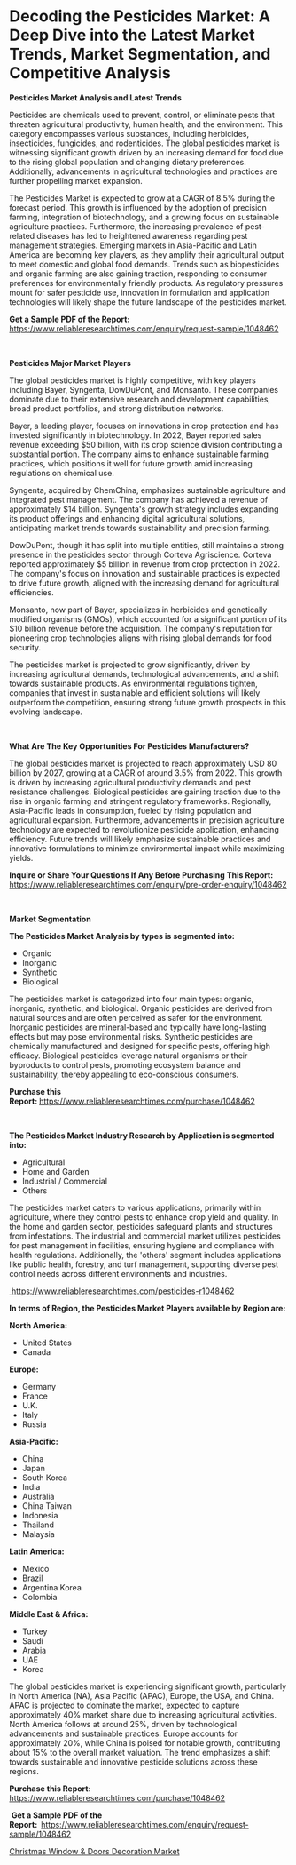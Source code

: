 <p><h1>Decoding the Pesticides Market: A Deep Dive into the Latest Market Trends, Market Segmentation, and Competitive Analysis</h1></p><p><strong>Pesticides Market Analysis and Latest Trends</strong></p>
<p><p>Pesticides are chemicals used to prevent, control, or eliminate pests that threaten agricultural productivity, human health, and the environment. This category encompasses various substances, including herbicides, insecticides, fungicides, and rodenticides. The global pesticides market is witnessing significant growth driven by an increasing demand for food due to the rising global population and changing dietary preferences. Additionally, advancements in agricultural technologies and practices are further propelling market expansion.</p><p>The Pesticides Market is expected to grow at a CAGR of 8.5% during the forecast period. This growth is influenced by the adoption of precision farming, integration of biotechnology, and a growing focus on sustainable agriculture practices. Furthermore, the increasing prevalence of pest-related diseases has led to heightened awareness regarding pest management strategies. Emerging markets in Asia-Pacific and Latin America are becoming key players, as they amplify their agricultural output to meet domestic and global food demands. Trends such as biopesticides and organic farming are also gaining traction, responding to consumer preferences for environmentally friendly products. As regulatory pressures mount for safer pesticide use, innovation in formulation and application technologies will likely shape the future landscape of the pesticides market.</p></p>
<p><strong>Get a Sample PDF of the Report:&nbsp;</strong> <a href="https://www.reliableresearchtimes.com/enquiry/request-sample/1048462?utm_campaign=2464&utm_medium=2&utm_source=Github&utm_content=ia&utm_term=30032025&utm_id=pesticides">https://www.reliableresearchtimes.com/enquiry/request-sample/1048462</a></p>
<p>&nbsp;</p>
<p><strong>Pesticides Major Market Players</strong></p>
<p><p>The global pesticides market is highly competitive, with key players including Bayer, Syngenta, DowDuPont, and Monsanto. These companies dominate due to their extensive research and development capabilities, broad product portfolios, and strong distribution networks.</p><p>Bayer, a leading player, focuses on innovations in crop protection and has invested significantly in biotechnology. In 2022, Bayer reported sales revenue exceeding $50 billion, with its crop science division contributing a substantial portion. The company aims to enhance sustainable farming practices, which positions it well for future growth amid increasing regulations on chemical use.</p><p>Syngenta, acquired by ChemChina, emphasizes sustainable agriculture and integrated pest management. The company has achieved a revenue of approximately $14 billion. Syngenta's growth strategy includes expanding its product offerings and enhancing digital agricultural solutions, anticipating market trends towards sustainability and precision farming.</p><p>DowDuPont, though it has split into multiple entities, still maintains a strong presence in the pesticides sector through Corteva Agriscience. Corteva reported approximately $5 billion in revenue from crop protection in 2022. The company's focus on innovation and sustainable practices is expected to drive future growth, aligned with the increasing demand for agricultural efficiencies.</p><p>Monsanto, now part of Bayer, specializes in herbicides and genetically modified organisms (GMOs), which accounted for a significant portion of its $10 billion revenue before the acquisition. The company's reputation for pioneering crop technologies aligns with rising global demands for food security.</p><p>The pesticides market is projected to grow significantly, driven by increasing agricultural demands, technological advancements, and a shift towards sustainable products. As environmental regulations tighten, companies that invest in sustainable and efficient solutions will likely outperform the competition, ensuring strong future growth prospects in this evolving landscape.</p></p>
<p>&nbsp;</p>
<p><strong>What Are The Key Opportunities For Pesticides Manufacturers?</strong></p>
<p><p>The global pesticides market is projected to reach approximately USD 80 billion by 2027, growing at a CAGR of around 3.5% from 2022. This growth is driven by increasing agricultural productivity demands and pest resistance challenges. Biological pesticides are gaining traction due to the rise in organic farming and stringent regulatory frameworks. Regionally, Asia-Pacific leads in consumption, fueled by rising population and agricultural expansion. Furthermore, advancements in precision agriculture technology are expected to revolutionize pesticide application, enhancing efficiency. Future trends will likely emphasize sustainable practices and innovative formulations to minimize environmental impact while maximizing yields.</p></p>
<p><strong>Inquire or Share Your Questions If Any Before Purchasing This Report:</strong> <a href="https://www.reliableresearchtimes.com/enquiry/pre-order-enquiry/1048462?utm_campaign=2464&utm_medium=2&utm_source=Github&utm_content=ia&utm_term=30032025&utm_id=pesticides">https://www.reliableresearchtimes.com/enquiry/pre-order-enquiry/1048462</a></p>
<p>&nbsp;</p>
<p><strong>Market Segmentation</strong></p>
<p><strong>The Pesticides Market Analysis by types is segmented into:</strong></p>
<p><ul><li>Organic</li><li>Inorganic</li><li>Synthetic</li><li>Biological</li></ul></p>
<p><p>The pesticides market is categorized into four main types: organic, inorganic, synthetic, and biological. Organic pesticides are derived from natural sources and are often perceived as safer for the environment. Inorganic pesticides are mineral-based and typically have long-lasting effects but may pose environmental risks. Synthetic pesticides are chemically manufactured and designed for specific pests, offering high efficacy. Biological pesticides leverage natural organisms or their byproducts to control pests, promoting ecosystem balance and sustainability, thereby appealing to eco-conscious consumers.</p></p>
<p><strong>Purchase this Report:&nbsp;</strong><a href="https://www.reliableresearchtimes.com/purchase/1048462?utm_campaign=2464&utm_medium=2&utm_source=Github&utm_content=ia&utm_term=30032025&utm_id=pesticides">https://www.reliableresearchtimes.com/purchase/1048462</a></p>
<p>&nbsp;</p>
<p><strong>The Pesticides Market Industry Research by Application is segmented into:</strong></p>
<p><ul><li>Agricultural</li><li>Home and Garden</li><li>Industrial / Commercial</li><li>Others</li></ul></p>
<p><p>The pesticides market caters to various applications, primarily within agriculture, where they control pests to enhance crop yield and quality. In the home and garden sector, pesticides safeguard plants and structures from infestations. The industrial and commercial market utilizes pesticides for pest management in facilities, ensuring hygiene and compliance with health regulations. Additionally, the 'others' segment includes applications like public health, forestry, and turf management, supporting diverse pest control needs across different environments and industries.</p></p>
<p><a href="https://www.reliableresearchtimes.com/pesticides-r1048462?utm_campaign=2464&utm_medium=2&utm_source=Github&utm_content=ia&utm_term=30032025&utm_id=pesticides">&nbsp;https://www.reliableresearchtimes.com/pesticides-r1048462</a></p>
<p><strong>In terms of Region, the Pesticides Market Players available by Region are:</strong></p>
<p>
    <p> <strong> North America: </strong>
        <ul>
            <li>United States</li>
            <li>Canada</li>
        </ul>
        </p> 
    <p> <strong> Europe: </strong>
        <ul>
            <li>Germany</li>
            <li>France</li>
            <li>U.K.</li>
            <li>Italy</li>
            <li>Russia</li>
        </ul>
        </p> 
    <p> <strong> Asia-Pacific: </strong>
        <ul>
            <li>China</li>
            <li>Japan</li>
            <li>South Korea</li>
            <li>India</li>
            <li>Australia</li>
            <li>China Taiwan</li>
            <li>Indonesia</li>
            <li>Thailand</li>
            <li>Malaysia</li>
        </ul>
        </p> 
    <p> <strong> Latin America: </strong>
        <ul>
            <li>Mexico</li>
            <li>Brazil</li>
            <li>Argentina Korea</li>
            <li>Colombia</li>
        </ul>
        </p> 
    <p> <strong> Middle East & Africa: </strong>
        <ul>
            <li>Turkey</li>
            <li>Saudi</li>
            <li>Arabia</li>
            <li>UAE</li>
            <li>Korea</li>
        </ul>
    </p>
    </p>
<p><p>The global pesticides market is experiencing significant growth, particularly in North America (NA), Asia Pacific (APAC), Europe, the USA, and China. APAC is projected to dominate the market, expected to capture approximately 40% market share due to increasing agricultural activities. North America follows at around 25%, driven by technological advancements and sustainable practices. Europe accounts for approximately 20%, while China is poised for notable growth, contributing about 15% to the overall market valuation. The trend emphasizes a shift towards sustainable and innovative pesticide solutions across these regions.</p></p>
<p><strong>Purchase this Report: </strong><a href="https://www.reliableresearchtimes.com/purchase/1048462?utm_campaign=2464&utm_medium=2&utm_source=Github&utm_content=ia&utm_term=30032025&utm_id=pesticides">https://www.reliableresearchtimes.com/purchase/1048462</a></p>
<p>&nbsp;<strong>Get a Sample PDF of the Report:&nbsp;&nbsp;</strong><a href="https://www.reliableresearchtimes.com/enquiry/request-sample/1048462?utm_campaign=2464&utm_medium=2&utm_source=Github&utm_content=ia&utm_term=30032025&utm_id=pesticides">https://www.reliableresearchtimes.com/enquiry/request-sample/1048462</a></p>
<p><strong></strong></p>
<p><p><a href="https://github.com/ilonaenterline65/Market-Research-Report-List-1/blob/main/christmas-window-doors-decoration-market.md?utm_campaign=2464&utm_medium=2&utm_source=Github&utm_content=ia&utm_term=30032025&utm_id=pesticides">Christmas Window & Doors Decoration Market</a></p></p>